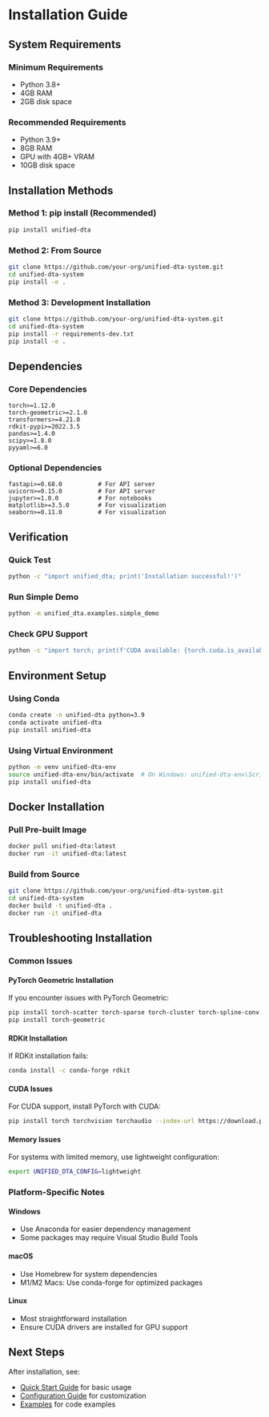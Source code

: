 # Installation Guide

## System Requirements

### Minimum Requirements
- Python 3.8+
- 4GB RAM
- 2GB disk space

### Recommended Requirements
- Python 3.9+
- 8GB RAM
- GPU with 4GB+ VRAM
- 10GB disk space

## Installation Methods

### Method 1: pip install (Recommended)

```bash
pip install unified-dta
```

### Method 2: From Source

```bash
git clone https://github.com/your-org/unified-dta-system.git
cd unified-dta-system
pip install -e .
```

### Method 3: Development Installation

```bash
git clone https://github.com/your-org/unified-dta-system.git
cd unified-dta-system
pip install -r requirements-dev.txt
pip install -e .
```

## Dependencies

### Core Dependencies
```
torch>=1.12.0
torch-geometric>=2.1.0
transformers>=4.21.0
rdkit-pypi>=2022.3.5
pandas>=1.4.0
scipy>=1.8.0
pyyaml>=6.0
```

### Optional Dependencies
```
fastapi>=0.68.0          # For API server
uvicorn>=0.15.0          # For API server
jupyter>=1.0.0           # For notebooks
matplotlib>=3.5.0        # For visualization
seaborn>=0.11.0          # For visualization
```

## Verification

### Quick Test
```bash
python -c "import unified_dta; print('Installation successful!')"
```

### Run Simple Demo
```bash
python -m unified_dta.examples.simple_demo
```

### Check GPU Support
```bash
python -c "import torch; print(f'CUDA available: {torch.cuda.is_available()}')"
```

## Environment Setup

### Using Conda
```bash
conda create -n unified-dta python=3.9
conda activate unified-dta
pip install unified-dta
```

### Using Virtual Environment
```bash
python -m venv unified-dta-env
source unified-dta-env/bin/activate  # On Windows: unified-dta-env\Scripts\activate
pip install unified-dta
```

## Docker Installation

### Pull Pre-built Image
```bash
docker pull unified-dta:latest
docker run -it unified-dta:latest
```

### Build from Source
```bash
git clone https://github.com/your-org/unified-dta-system.git
cd unified-dta-system
docker build -t unified-dta .
docker run -it unified-dta
```

## Troubleshooting Installation

### Common Issues

#### PyTorch Geometric Installation
If you encounter issues with PyTorch Geometric:
```bash
pip install torch-scatter torch-sparse torch-cluster torch-spline-conv -f https://data.pyg.org/whl/torch-1.12.0+cpu.html
pip install torch-geometric
```

#### RDKit Installation
If RDKit installation fails:
```bash
conda install -c conda-forge rdkit
```

#### CUDA Issues
For CUDA support, install PyTorch with CUDA:
```bash
pip install torch torchvision torchaudio --index-url https://download.pytorch.org/whl/cu118
```

#### Memory Issues
For systems with limited memory, use lightweight configuration:
```bash
export UNIFIED_DTA_CONFIG=lightweight
```

### Platform-Specific Notes

#### Windows
- Use Anaconda for easier dependency management
- Some packages may require Visual Studio Build Tools

#### macOS
- Use Homebrew for system dependencies
- M1/M2 Macs: Use conda-forge for optimized packages

#### Linux
- Most straightforward installation
- Ensure CUDA drivers are installed for GPU support

## Next Steps

After installation, see:
- [Quick Start Guide](quickstart.md) for basic usage
- [Configuration Guide](configuration.md) for customization
- [Examples](../examples/README.md) for code examples